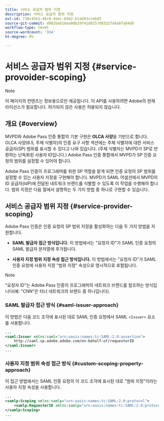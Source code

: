 ```yaml
---
title: 서비스 공급자 범위 지정
description: 서비스 공급자 범위 지정
exl-id: 730c43e1-46c0-4eec-b562-b1ad93cce6d3
source-git-commit: d982beb16ea0db29f41d0257d8332fd4a07a84d8
workflow-type: tm+mt
source-wordcount: '314'
ht-degree: 0%

---
```


# 서비스 공급자 범위 지정 {#service-provoider-scoping}

>[!NOTE]
>
>이 페이지의 컨텐츠는 정보용으로만 제공됩니다. 이 API를 사용하려면 Adobe의 현재 라이선스가 필요합니다. 허가되지 않은 사용은 허용되지 않습니다.

## 개요 {#overview}

MVPD와 Adobe Pass 인증 통합의 기본 구현은 **OLCA 사양**&#x200B;을 기반으로 합니다. OLCA 사양(6.5, 주체 식별자)의 인증 요구 사항 섹션에는 주체 식별자에 대한 서비스 공급자(SP) 범위를 표시할 수 있다고 나와 있습니다. (주체 식별자는 MVPD가 SP로 반환하는 난독화된 사용자 ID입니다.)  Adobe Pass 인증 통합에서 MVPD가 SP 인증 요청의 범위를 설정할 수 있어야 합니다.

Adobe Pass 인증이 프로그래머를 위한 SP 역할을 맡게 되면 인증 요청의 SP 범위를 설정할 수 있는 사용자 지정을 구현해야 합니다.  MVPD가 SAML 어설션에서 MVPD의 ID 공급자(IdP)에 전달된 네트워크 브랜드를 식별할 수 있도록 이 작업을 수행해야 합니다.  범위 지정은 다음 절에서 설명하는 두 가지 방법 중 하나로 구현할 수 있습니다.

## 서비스 공급자 범위 지정 {#service-provider-scoping}

Adobe Pass 인증은 인증 요청의 SP 범위 지정을 활성화하는 다음 두 가지 방법을 지원합니다.

* **SAML 발급자 접근 방식입니다.** 이 방법에서는 &quot;요청자 ID&quot;가 SAML 인증 요청의 SAML 발급자 문자열에 추가됩니다.

* **사용자 지정 범위 지정 속성 접근 방식입니다.** 이 방법에서는 &quot;요청자 ID&quot;가 SAML 인증 요청에 사용자 지정 &quot;범위 지정&quot; 속성으로 명시적으로 포함됩니다.

>[!NOTE]
>
>&quot;요청자 ID&quot;는 Adobe Pass 인증이 프로그래머의 네트워크 브랜드를 참조하는 방식입니다(예: &quot;CNN&quot;은 터너 네트워크의 브랜드 중 하나입니다).

### SAML 발급자 접근 방식 {#saml-issuer-approach}

이 방법은 다음 코드 조각에 표시된 대로 SAML 인증 요청에서 SAML `<Issuer>` 요소를 사용합니다.

```xml
...
<saml:Issuer xmlns:saml="urn:oasis:names:tc:SAML:2.0:assertion">
    http://saml.sp.adobe.adobe.com/on-behalf-of/requestorID
</saml:Issuer>
...
```

### 사용자 지정 범위 속성 접근 방식 {#custom-scoping-property-approach}

이 접근 방법에서는 SAML 인증 요청의 이 코드 조각에 표시된 대로 &quot;범위 지정&quot;이라는 사용자 지정 속성을 사용합니다.

```xml
...
<samlp:Scoping xmlns:samlp="urn:oasis:names:tc:SAML:2.0:protocol">
    <samlp:RequesterID xmlns:samlp="urn:oasis:names:tc:SAML:2.0:protocol">requestorID</samlp:RequesterID>
</samlp:Scoping>
...
```

<!--
>[!RELATEDINFORMATION]
>* [MVPD Authentication](/help/authentication/authn-usecase.md)
>* **OLCA Specification**
-->
